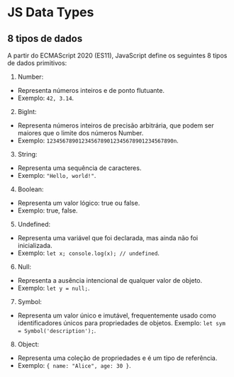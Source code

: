 # JS Data Types

## 8 tipos de dados
A partir do ECMAScript 2020 (ES11), JavaScript define os seguintes 8 tipos de dados primitivos:
1. Number:
- Representa números inteiros e de ponto flutuante.
- Exemplo: `42, 3.14`.
2. BigInt:
- Representa números inteiros de precisão arbitrária, que podem ser maiores que o limite dos números Number.
- Exemplo: `1234567890123456789012345678901234567890n`.

3. String:
- Representa uma sequência de caracteres.
- Exemplo: `"Hello, world!"`.
4. Boolean:
 - Representa um valor lógico: true ou false.
 - Exemplo: true, false.
5. Undefined:
- Representa uma variável que foi declarada, mas ainda não foi inicializada.
- Exemplo: `let x; console.log(x); // undefined`.
6. Null:
- Representa a ausência intencional de qualquer valor de objeto.
- Exemplo: `let y = null;`.
7. Symbol:
- Representa um valor único e imutável, frequentemente usado como identificadores únicos para propriedades de objetos.
Exemplo: `let sym = Symbol('description');`.
8. Object:
- Representa uma coleção de propriedades e é um tipo de referência.
- Exemplo: `{ name: "Alice", age: 30 }`.

